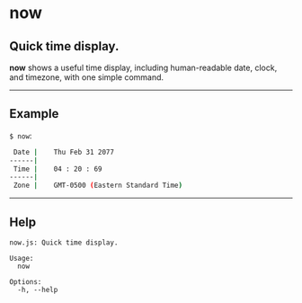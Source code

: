 <!-- GENERATED FILE. DO NOT EDIT. -->
# **now**
## Quick time display.

**now** shows a useful time display, including human-readable date, clock, and timezone, with one simple command.

---

## Example

`$ now`:

```sh
 Date |    Thu Feb 31 2077
------|
 Time |    04 : 20 : 69
------|
 Zone |    GMT-0500 (Eastern Standard Time)
```

---

## Help
```
now.js: Quick time display.

Usage:
  now

Options:
  -h, --help
```